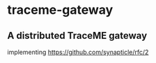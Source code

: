 # traceme-gateway

## A distributed TraceME gateway

implementing https://github.com/synapticle/rfc/2
